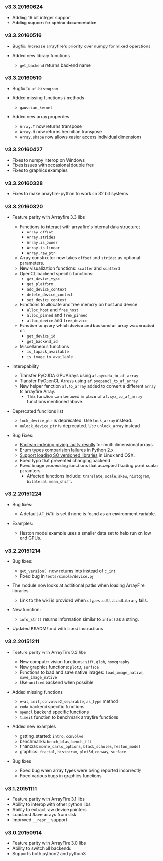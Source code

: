 ### v3.3.20160624
- Adding 16 bit integer support
- Adding support for sphinx documentation

### v3.3.20160516
- Bugfix: Increase arrayfire's priority over numpy for mixed operations

- Added new library functions
   - `get_backend` returns backend name

### v3.3.20160510
- Bugfix to `af.histogram`

- Added missing functions / methods
   - `gaussian_kernel`

- Added new array properties
   - `Array.T` now returns transpose
   - `Array.H` now returns hermitian transpose
   - `Array.shape` now allows easier access individual dimensions

### v3.3.20160427
- Fixes to numpy interop on Windows
- Fixes issues with occasional double free
- Fixes to graphics examples

### v3.3.20160328
- Fixes to make arrayfire-python to work on 32 bit systems

### v3.3.20160320
- Feature parity with Arrayfire 3.3 libs
    - Functions to interact with arryafire's internal data structures.
        - `Array.offset`
        - `Array.strides`
        - `Array.is_owner`
        - `Array.is_linear`
        - `Array.raw_ptr`
    - Array constructor now takes `offset` and `strides` as optional parameters.
    - New visualization functions: `scatter` and `scatter3`
    - OpenCL backend specific functions:
        - `get_device_type`
        - `get_platform`
        - `add_device_context`
        - `delete_device_context`
        - `set_device_context`
    - Functions to allocate and free memory on host and device
        - `alloc_host` and `free_host`
        - `alloc_pinned` and `free_pinned`
        - `alloc_device` and `free_device`
    - Function to query which device and backend an array was created on
        - `get_device_id`
        - `get_backend_id`
    - Miscellaneous functions
        - `is_lapack_available`
        - `is_image_io_available`

- Interopability
    - Transfer PyCUDA GPUArrays using `af.pycuda_to_af_array`
    - Transfer PyOpenCL Arrays using `af.pyopencl_to_af_array`
    - New helper function `af.to_array` added to convert a different `array` to arrayfire Array.
        - This function can be used in place of `af.xyz_to_af_array` functions mentioned above.

- Deprecated functions list
    - `lock_device_ptr` is deprecated. Use `lock_array` instead.
    - `unlock_device_ptr` is deprecated. Use `unlock_array` instead.

- Bug Fixes:
    - [Boolean indexing giving faulty results](https://github.com/arrayfire/arrayfire-python/issues/68) for multi dimensional arrays.
    - [Enum types comparision failures](https://github.com/arrayfire/arrayfire-python/issues/65) in Python 2.x
    - [Support loading SO versioned libraries](https://github.com/arrayfire/arrayfire-python/issues/64) in Linux and OSX.
    - Fixed typo that prevented changing backend
    - Fixed image processing functions that accepted floating point scalar paramters.
        - Affected functions include: `translate`, `scale`, `skew`, `histogram`, `bilateral`, `mean_shift`.
### v3.2.20151224
- Bug fixes:
    - A default `AF_PATH` is set if none is found as an environment variable.

- Examples:
    - Heston model example uses a smaller data set to help run on low end GPUs.

### v3.2.20151214
- Bug fixes:
    - `get_version()` now returns ints instead of `c_int`
    - Fixed bug in `tests/simple/device.py`

- The module now looks at additional paths when loading ArrayFire libraries.
    - Link to the wiki is provided when `ctypes.cdll.LoadLibrary` fails.

- New function:
    - `info_str()` returns information similar to `info()` as a string.

- Updated README.md with latest instructions

### v3.2.20151211
- Feature parity with ArrayFire 3.2 libs
    - New computer vision functions: `sift`, `gloh`, `homography`
    - New graphics functions: `plot3`, `surface`
    - Functions to load and save native images: `load_image_native`, `save_image_native`
    - Use `unified` backend when possible

- Added missing functions
    - `eval`, `init`, `convolve2_separable`, `as_type` method
    - `cuda` backend specific functions
    - `opencl` backend specific functions
    - `timeit` function to benchmark arrayfire functions

- Added new examples
    - getting_started: `intro`, `convolve`
    - benchmarks: `bench_blas`, `bench_fft`
    - financial: `monte_carlo_options`, `black_scholes`, `heston_model`
    - graphics: `fractal`, `histogram`, `plot3d`, `conway`, `surface`

- Bug fixes
    - Fixed bug when array types were being reported incorrectly
    - Fixed various bugs in graphics functions

### v3.1.20151111
- Feature parity with ArrayFire 3.1 libs
- Ability to interop with other python libs
- Ability to extract raw device pointers
- Load and Save arrays from disk
- Improved `__repr__` support

### v3.0.20150914
- Feature parity with ArrayFire 3.0 libs
- Ability to switch all backends
- Supports both python2 and python3
